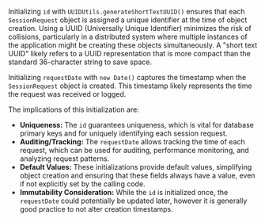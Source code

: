 Initializing `id` with `UUIDUtils.generateShortTextUUID()` ensures that each `SessionRequest` object is assigned a unique identifier at the time of object creation.  Using a UUID (Universally Unique Identifier) minimizes the risk of collisions, particularly in a distributed system where multiple instances of the application might be creating these objects simultaneously. A "short text UUID" likely refers to a UUID representation that is more compact than the standard 36-character string to save space.

Initializing `requestDate` with `new Date()` captures the timestamp when the `SessionRequest` object is created. This timestamp likely represents the time the request was received or logged.

The implications of this initialization are:

*   **Uniqueness:** The `id` guarantees uniqueness, which is vital for database primary keys and for uniquely identifying each session request.
*   **Auditing/Tracking:** The `requestDate` allows tracking the time of each request, which can be used for auditing, performance monitoring, and analyzing request patterns.
*   **Default Values:** These initializations provide default values, simplifying object creation and ensuring that these fields always have a value, even if not explicitly set by the calling code.
*   **Immutability Consideration:** While the `id` is initialized once, the `requestDate` could potentially be updated later, however it is generally good practice to not alter creation timestamps.